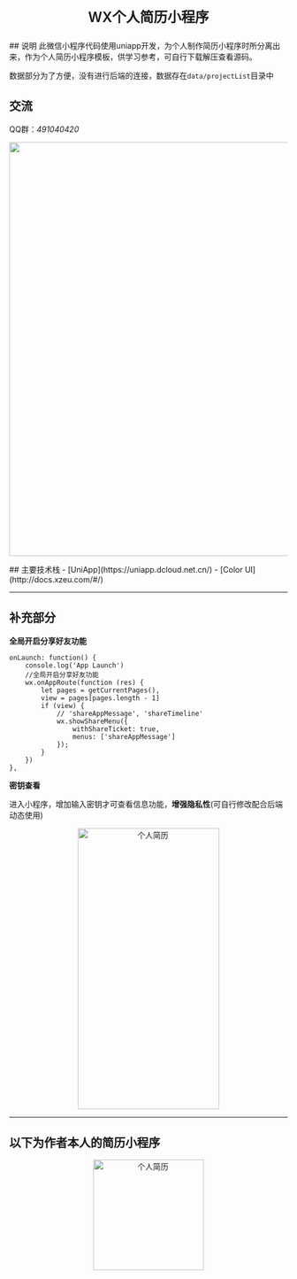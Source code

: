 <p style="text-align: center; font-size: 25px; font-weight: 600;">WX个人简历小程序</p>
## 说明
此微信小程序代码使用uniapp开发，为个人制作简历小程序时所分离出来，作为个人简历小程序模板，供学习参考，可自行下载解压查看源码。

数据部分为了方便，没有进行后端的连接，数据存在`data/projectList`目录中

## 交流
QQ群：*491040420*
<p style="text-align: center;"><img src="https://image.weilanwl.com/colorui/githubQrcode.jpg" alt="" style="max-width:100%;" width="748"></p>				  
## 主要技术栈
- [UniApp](https://uniapp.dcloud.net.cn/)
- [Color UI](http://docs.xzeu.com/#/)

------

## 补充部分
**全局开启分享好友功能**

```
onLaunch: function() {
	console.log('App Launch')
	//全局开启分享好友功能
	wx.onAppRoute(function (res) {
		let pages = getCurrentPages(),
		view = pages[pages.length - 1]
		if (view) {
			// 'shareAppMessage', 'shareTimeline'
			wx.showShareMenu({
				withShareTicket: true,
				menus: ['shareAppMessage']
			});
		}
	})
},
```

**密钥查看**

进入小程序，增加输入密钥才可查看信息功能，**增强隐私性**(可自行修改配合后端动态使用)

<p style="text-align: center;"><img src="https://s1.ax1x.com/2022/08/08/vQdMvQ.png" alt="个人简历" style="width: 256px; height: 508px;"></img></p>

------


## 以下为作者本人的简历小程序

<p style="text-align: center;"><img src="https://s1.ax1x.com/2022/08/08/vQKGrD.jpg" alt="个人简历" style="width: 200px; height: 200px;"></img></p>
